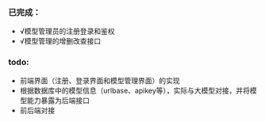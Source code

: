### 已完成：
* √模型管理员的注册登录和鉴权
* √模型管理的增删改查接口
### todo:
* 前端界面（注册、登录界面和模型管理界面）的实现
* 根据数据库中的模型信息（urlbase、apikey等），实际与大模型对接，并将模型能力暴露为后端接口
* 前后端对接
